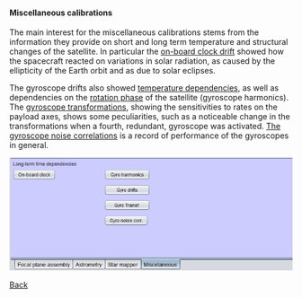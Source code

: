 <h4 id=misccalibr> Miscellaneous calibrations </h4>

[1]: ../Calibrations.md
[2]: Images/CaptureCalibrMisc.png "Miscellaneous calibrations"
[3]: Miscellaneous/CalibrationClock.md
[4]: Miscellaneous/CalibrationGyroDrift.md
[5]: Miscellaneous/CalibrationGyro.md
[6]: Miscellaneous/CalibrationGyroOrient.md
[7]: Miscellaneous/CalibrationGyrNoise.md

The main interest for the miscellaneous calibrations stems from the information they provide on short and long term temperature and structural changes of the satellite. In particular the [on-board clock drift][3] showed how the spacecraft reacted on variations in solar radiation, as caused by the ellipticity of the Earth orbit and as due to solar eclipses. 

The gyroscope drifts also showed [temperature dependencies][5], as well as dependencies on the [rotation phase][4] of the satellite (gyroscope harmonics). The [gyroscope transformations][6], showing the sensitivities to rates on the payload axes, shows some peculiarities, such as a noticeable change in the transformations when a fourth, redundant, gyroscope was activated. [The gyroscope noise correlations][7] is a record of performance of the gyroscopes in general.

![Miscellaneous calibrations][2]

[Back][1]